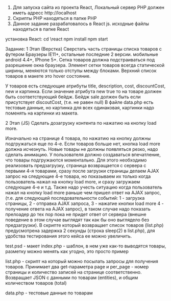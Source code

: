 1) Для запуска сайта из проекта React, Локальный сервер PHP должен иметь адресс http://localhost
2) Скрипты PHP находяться в папке PHP 
2) Данное задание разрабатовалось в React js. исходные файлы находяться в папке React
  
установка React: cd \react 
npm install 
npm start


Задание:
1 Этап (Верстка)
Сверстать часть страницы списка товаров c футером
Браузеры IE11+, остальные последние 2 версии.
мобильные android 4.4+, IPhone 5+.
Сетка товаров должна подстраиваться под разрешение окна браузера.
Элемент сетки товаров всегда статической ширины, меняются только отступы между блоками.
Верхний список товаров в макете это hover состояние.

У товаров есть следующие атрибуты title, description, cost, discountCost, new и картинка. Если значение атрибута new true то на товаре должен быть соответствующий бейдж. Бейдж sale должен быть если присутствует discoutCost, (т.е. не равен null) В файле data.php есть тестовые данные, но картинка для всех одинаковая, картинки надо поменять на картинки из макета.

2 Этап (JS)
Сделать дозагрузку контента по нажатию на кнопку load more.

Изначально на странице 4 товара, по нажатию на кнопку должны подгружаться еще по 4-е.
Если товаров больше нет, кнопка load more должна исчезнуть.
Новые товары не должны появляться резко, надо сделать анимацию.
У пользователя должно создаваться впечатление, что товары подгружаются моментально. Для этого необходимо реализовать предзагрузку, страница возвращается с сервера с первыми 4-я товарами, сразу после загрузки страницы делаем AJAX запрос на следующие 4-е товара, но показываем их только когда пользователь нажал на кнопку load more, и сразу загружаем следующие 4-е и т.д.
Также надо учесть ситуацию когда пользователь нажал на кнопку load more раньше чем пришел ответ на AJAX запрос, (т.е. для следующей последовательности событий: 1 - загрузка страницы, 2 - отправка AJAX запроса, 3 - нажатие кнопки load more 4 - получение ответа на AJAX запрос), в таком случае надо показать прелоадер до тех пор пока не придет ответ от сервера (внешне поведение в этом случае выглядят так как бы оно выглядело без предзагрузки). В скрипте который возвращает список товаров (list.php) предусмотрена задержка 2 секунды  (строка sleep(2) в list.php), для удобства тестирования этого кейса ее можно увеличить.

test.psd - макет
index.php - шаблон, в нем уже как-то выводятся товары, разметку можно менять как угодно, это просто пример

list.php - скрипт на который можно посылать запросы для получения товаров.
   Принимает два get-параметра page и per_page - номер страницы и количество записей на странице соответственно.
   Возвращает JSON с данными по товарам (entities), и общим количеством товаров (total)

data.php - тестовые данные по товарам
